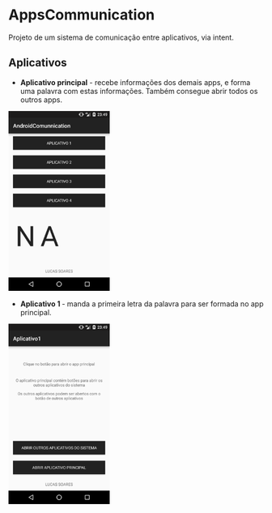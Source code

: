 # AppsCommunication
Projeto de um sistema de comunicação entre aplicativos, via intent.

<h2>Aplicativos </h2>

  - <b>Aplicativo principal</b> -  recebe informações dos demais apps, e forma uma palavra com estas informações. Também consegue abrir todos os outros apps.
  <img src="Images/MainApp.png" width="200">
  
  
  - <b>Aplicativo 1 </b> - manda a primeira letra da palavra para ser formada no app principal.
  <img src="Images/App1.png" width="200">
  
  

